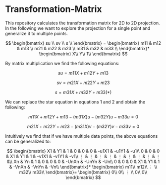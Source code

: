 # Transformation-Matrix
This repository calculates the transformation matrix for 2D to 2D projection. In the following we want to explore the projection for a single point and generalize it to multiple points.


$$ \begin{bmatrix} 
   su \\
   sv \\
   s \\
   \end{bmatrix} = 
   \begin{bmatrix}
   m11 & m12 & m13 \\
   m21 & m22 & m23 \\
   m31 & m32 & m33 \\
   \end{bmatrix}*
   \begin{bmatrix}
   X\\
   Y\\
   1\\
   \end{bmatrix}
$$

By matrix multiplication we find the following equations:

```math
su = m11 X + m12Y + m13
```
```math
sv = m21X + m22Y + m23
```
```math
s = m31X + m32Y + m33  (*)
```

We can replace the star equation in equations 1 and 2 and obtain the following:
```math
m11 X + m12Y + m13 - (m31X)u - (m32Y)u - m33u = 0
```
```math
m21X + m22Y + m23 - (m31X)v - (m32Y)v - m33v = 0
```
Intuitively we find that if we have multiple data points, the above equations can be generalized to:

$$ 
   \begin{bmatrix}
   X1 & Y1 & 1 & 0 & 0 & 0 & -u1X1 & -u1Y1 & -u1\\
   0 & 0 & 0 & X1 & Y1 & 1 & -v1X1 & -v1Y1 & -v1\\
   ⋮ & ⋮ & ⋮ & ⋮ & ⋮ & ⋮ & ⋮ & ⋮ & ⋮ &\\
   Xn & Yn & 1 & 0 & 0 & 0 & -UnXn & -UnYn & -Un\\
   0 & 0 & 0 & X1 & Y1 & 1 & -VnXn & -VnYn & -Vn\\
   \end{bmatrix}*
   \begin{bmatrix}
   m11\\
   m12\\
   ⋮ \\
   m32\\
   m33\\
   \end{bmatrix}=
   \begin{bmatrix}
   0\\
   0\\
   ⋮ \\
   0\\
   0\\
   \end{bmatrix}
$$





